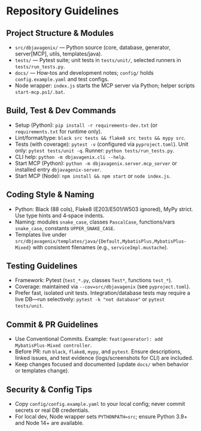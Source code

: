 # Repository Guidelines

## Project Structure & Modules
- `src/dbjavagenix/` — Python source (core, database, generator, server[MCP], utils, templates/java).
- `tests/` — Pytest suite; unit tests in `tests/unit/`, selected runners in `tests/run_tests.py`.
- `docs/` — How‑tos and development notes; `config/` holds `config.example.yaml` and test configs.
- Node wrapper: `index.js` starts the MCP server via Python; helper scripts `start-mcp.ps1/.bat`.

## Build, Test & Dev Commands
- Setup (Python): `pip install -r requirements-dev.txt` (or `requirements.txt` for runtime only).
- Lint/format/type: `black src tests && flake8 src tests && mypy src`.
- Tests (with coverage): `pytest -v` (configured via `pyproject.toml`). Unit only: `pytest tests/unit -q`. Runner: `python tests/run_tests.py`.
- CLI help: `python -m dbjavagenix.cli --help`.
- Start MCP (Python): `python -m dbjavagenix.server.mcp_server` or installed entry `dbjavagenix-server`.
- Start MCP (Node): `npm install && npm start` or `node index.js`.

## Coding Style & Naming
- Python: Black (88 cols), Flake8 (E203/E501/W503 ignored), MyPy strict. Use type hints and 4‑space indents.
- Naming: modules `snake_case`, classes `PascalCase`, functions/vars `snake_case`, constants `UPPER_SNAKE_CASE`.
- Templates live under `src/dbjavagenix/templates/java/{Default,MybatisPlus,MybatisPlus-Mixed}` with consistent filenames (e.g., `serviceImpl.mustache`).

## Testing Guidelines
- Framework: Pytest (`test_*.py`, classes `Test*`, functions `test_*`).
- Coverage: maintained via `--cov=src/dbjavagenix` (see `pyproject.toml`).
- Prefer fast, isolated unit tests. Integration/database tests may require a live DB—run selectively: `pytest -k "not database"` or `pytest tests/unit`.

## Commit & PR Guidelines
- Use Conventional Commits. Example: `feat(generator): add MybatisPlus-Mixed controller`.
- Before PR: run `black`, `flake8`, `mypy`, and `pytest`. Ensure descriptions, linked issues, and test evidence (logs/screenshots for CLI) are included.
- Keep changes focused and documented (update `docs/` when behavior or templates change).

## Security & Config Tips
- Copy `config/config.example.yaml` to your local config; never commit secrets or real DB credentials.
- For local dev, Node wrapper sets `PYTHONPATH=src`; ensure Python 3.9+ and Node 14+ are available.

